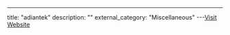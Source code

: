 ---
title: "adiantek"
description: ""
external_category: "Miscellaneous"
---[Visit Website](https://github.com/adiantek)

